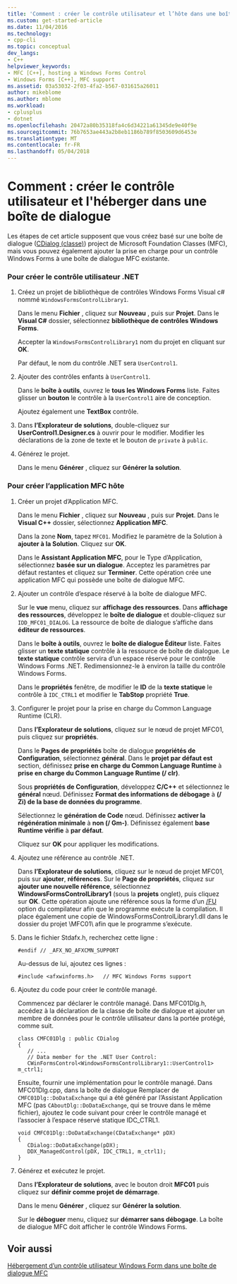 ```yaml
---
title: 'Comment : créer le contrôle utilisateur et l’hôte dans une boîte de dialogue | Documents Microsoft'
ms.custom: get-started-article
ms.date: 11/04/2016
ms.technology:
- cpp-cli
ms.topic: conceptual
dev_langs:
- C++
helpviewer_keywords:
- MFC [C++], hosting a Windows Forms Control
- Windows Forms [C++], MFC support
ms.assetid: 03a53032-2f03-4fa2-b567-031615a26011
author: mikeblome
ms.author: mblome
ms.workload:
- cplusplus
- dotnet
ms.openlocfilehash: 20472a80b35318fa4c6d34221a61345de9e40f9e
ms.sourcegitcommit: 76b7653ae443a2b8eb1186b789f8503609d6453e
ms.translationtype: MT
ms.contentlocale: fr-FR
ms.lasthandoff: 05/04/2018
---
```

# <a name="how-to-create-the-user-control-and-host-in-a-dialog-box"></a>Comment : créer le contrôle utilisateur et l'héberger dans une boîte de dialogue
Les étapes de cet article supposent que vous créez basé sur une boîte de dialogue ([CDialog (classe)](../mfc/reference/cdialog-class.md)) project de Microsoft Foundation Classes (MFC), mais vous pouvez également ajouter la prise en charge pour un contrôle Windows Forms à une boîte de dialogue MFC existante.  
  
### <a name="to-create-the-net-user-control"></a>Pour créer le contrôle utilisateur .NET  
  
1.  Créez un projet de bibliothèque de contrôles Windows Forms Visual c# nommé `WindowsFormsControlLibrary1`.  
  
     Dans le menu **Fichier** , cliquez sur **Nouveau** , puis sur **Projet**. Dans le **Visual C#** dossier, sélectionnez **bibliothèque de contrôles Windows Forms**.  
  
     Accepter la `WindowsFormsControlLibrary1` nom du projet en cliquant sur **OK**.  
  
     Par défaut, le nom du contrôle .NET sera `UserControl1`.  
  
2.  Ajouter des contrôles enfants à `UserControl1`.  
  
     Dans le **boîte à outils**, ouvrez le **tous les Windows Forms** liste. Faites glisser un **bouton** le contrôle à la `UserControl1` aire de conception.  
  
     Ajoutez également une **TextBox** contrôle.  
  
3.  Dans **l’Explorateur de solutions**, double-cliquez sur **UserControl1.Designer.cs** à ouvrir pour le modifier. Modifier les déclarations de la zone de texte et le bouton de `private` à `public`.  
  
4.  Générez le projet.  
  
     Dans le menu **Générer** , cliquez sur **Générer la solution**.  
  
### <a name="to-create-the-mfc-host-application"></a>Pour créer l’application MFC hôte  
  
1.  Créer un projet d’Application MFC.  
  
     Dans le menu **Fichier** , cliquez sur **Nouveau** , puis sur **Projet**. Dans le **Visual C++** dossier, sélectionnez **Application MFC**.  
  
     Dans la zone **Nom**, tapez `MFC01`. Modifiez le paramètre de la Solution à **ajouter à la Solution**. Cliquez sur **OK**.  
  
     Dans le **Assistant Application MFC**, pour le Type d’Application, sélectionnez **basée sur un dialogue**. Acceptez les paramètres par défaut restantes et cliquez sur **Terminer**. Cette opération crée une application MFC qui possède une boîte de dialogue MFC.  
  
2.  Ajouter un contrôle d’espace réservé à la boîte de dialogue MFC.  
  
     Sur le **vue** menu, cliquez sur **affichage des ressources**. Dans **affichage des ressources**, développez le **boîte de dialogue** et double-cliquez sur `IDD_MFC01_DIALOG`. La ressource de boîte de dialogue s’affiche dans **éditeur de ressources**.  
  
     Dans le **boîte à outils**, ouvrez le **boîte de dialogue Éditeur** liste. Faites glisser un **texte statique** contrôle à la ressource de boîte de dialogue. Le **texte statique** contrôle servira d’un espace réservé pour le contrôle Windows Forms .NET. Redimensionnez-le à environ la taille du contrôle Windows Forms.  
  
     Dans le **propriétés** fenêtre, de modifier le **ID** de la **texte statique** le contrôle à `IDC_CTRL1` et modifier le **TabStop** propriété **True**.  
  
3.  Configurer le projet pour la prise en charge du Common Language Runtime (CLR).  
  
     Dans **l’Explorateur de solutions**, cliquez sur le nœud de projet MFC01, puis cliquez sur **propriétés**.  
  
     Dans le **Pages de propriétés** boîte de dialogue **propriétés de Configuration**, sélectionnez **général**. Dans le **projet par défaut est** section, définissez **prise en charge du Common Language Runtime** à **prise en charge du Common Language Runtime (/ clr)**.  
  
     Sous **propriétés de Configuration**, développez **C/C++** et sélectionnez le **général** nœud. Définissez **Format des informations de débogage** à **(/ Zi) de la base de données du programme**.  
  
     Sélectionnez le **génération de Code** nœud. Définissez **activer la régénération minimale** à **non (/ Gm-)**. Définissez également **base Runtime vérifie** à **par défaut**.  
  
     Cliquez sur **OK** pour appliquer les modifications.  
  
4.  Ajoutez une référence au contrôle .NET.  
  
     Dans **l’Explorateur de solutions**, cliquez sur le nœud de projet MFC01, puis sur **ajouter**, **références**. Sur le **Page de propriétés**, cliquez sur **ajouter une nouvelle référence**, sélectionnez **WindowsFormsControlLibrary1** (sous la **projets** onglet), puis cliquez sur **OK**. Cette opération ajoute une référence sous la forme d’un [/FU](../build/reference/fu-name-forced-hash-using-file.md) option du compilateur afin que le programme exécute la compilation. Il place également une copie de WindowsFormsControlLibrary1.dll dans le dossier du projet \MFC01\ afin que le programme s’exécute.  
  
5.  Dans le fichier Stdafx.h, recherchez cette ligne :  
  
    ```  
    #endif // _AFX_NO_AFXCMN_SUPPORT   
    ```  
  
     Au-dessus de lui, ajoutez ces lignes :  
  
    ```  
    #include <afxwinforms.h>   // MFC Windows Forms support  
    ```  
  
6.  Ajoutez du code pour créer le contrôle managé.  
  
     Commencez par déclarer le contrôle managé. Dans MFC01Dlg.h, accédez à la déclaration de la classe de boîte de dialogue et ajouter un membre de données pour le contrôle utilisateur dans la portée protégé, comme suit.  
  
    ```  
    class CMFC01Dlg : public CDialog  
    {  
       // ...  
       // Data member for the .NET User Control:  
       CWinFormsControl<WindowsFormsControlLibrary1::UserControl1> m_ctrl1;  
    ```  
  
     Ensuite, fournir une implémentation pour le contrôle managé. Dans MFC01Dlg.cpp, dans la boîte de dialogue Remplacer de `CMFC01Dlg::DoDataExchange` qui a été généré par l’Assistant Application MFC (pas `CAboutDlg::DoDataExchange`, qui se trouve dans le même fichier), ajoutez le code suivant pour créer le contrôle managé et l’associer à l’espace réservé statique IDC_CTRL1.  
  
    ```  
    void CMFC01Dlg::DoDataExchange(CDataExchange* pDX)  
    {  
       CDialog::DoDataExchange(pDX);  
       DDX_ManagedControl(pDX, IDC_CTRL1, m_ctrl1);  
    }  
    ```  
  
7.  Générez et exécutez le projet.  
  
     Dans **l’Explorateur de solutions**, avec le bouton droit **MFC01** puis cliquez sur **définir comme projet de démarrage**.  
  
     Dans le menu **Générer** , cliquez sur **Générer la solution**.  
  
     Sur le **déboguer** menu, cliquez sur **démarrer sans débogage**. La boîte de dialogue MFC doit afficher le contrôle Windows Forms.  
  
## <a name="see-also"></a>Voir aussi  
 [Hébergement d’un contrôle utilisateur Windows Form dans une boîte de dialogue MFC](../dotnet/hosting-a-windows-form-user-control-in-an-mfc-dialog-box.md)